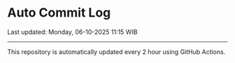 # Auto Commit Log

Last updated: Monday, 06-10-2025 11:15 WIB

---

This repository is automatically updated every 2 hour using GitHub Actions.
